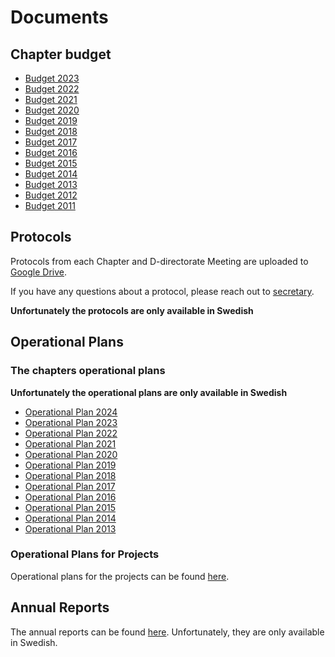 # Documents

## Chapter budget

- [Budget 2023](https://docs.google.com/spreadsheets/d/1hiXUQcrQikpiySAtr9iscekHIfZM_bxey8-nmp5XE9k/edit?usp=sharing)
- [Budget 2022](https://docs.google.com/spreadsheets/d/e/2PACX-1vQYFXgACJTugGnrrJuXgqKNuOBqdFuCuuJ3-fnVoDij3iA9bTeq_OcvepStgv193VPflGbFxryvSsP4/pubhtml)
- [Budget 2021](https://docs.google.com/spreadsheets/d/e/2PACX-1vSDp494XQDJ2CsbtNV_GHeQM0H1clfZ6O3w7cbVvB1YCU9Dnf7kurAImfaaMxPgNA/pubhtml)
- [Budget 2020](https://drive.google.com/file/d/1b08k0NLBgetpaAbS0YUMFwRuQk8fVIUE/view?usp=sharing)
- [Budget 2019](https://docs.google.com/spreadsheets/d/e/2PACX-1vSySwZZEh-uHYoAdBbx-linXJSF228v34y8MvVW-zS4PFNVPvSmX-JJ1hNraqZsRtEf0HB0mr1UjrWe/pubhtml)
- [Budget 2018](https://docs.google.com/spreadsheets/d/e/2PACX-1vTjRiqAAclPFLvHJK6cBouGIeb6Z-ugf-qL5iI6KI-aarSAlf4S5lzOQvGGL4X_OrhMgYdmYIq17w_P/pubhtml)
- [Budget 2017](https://docs.google.com/spreadsheets/d/1znd4J03DlmoXIi18eLF6bc3Zz2F-kUdgVBFDZHc1SUQ/edit?usp=sharing)
- [Budget 2016](https://docs.google.com/spreadsheets/d/199CUAUHSjFpaKZq3pdaNUKj_GhY_rPgVHDqoTuMwUIA/edit?usp=sharing|)
- [Budget 2015](https://docs.google.com/spreadsheets/d/1tTQE77ogRKPh0DRIyhcM8R6mPvaUu5p2HAUr8ZZ3B2o/edit?usp=sharing)
- [Budget 2014](https://docs.google.com/spreadsheet/ccc?key=0AilVcL3Z3tvydEZsT0dtTGF3TWVmWW5oQml2eXVpb2c&usp=sharing)
- [Budget 2013](https://docs.google.com/spreadsheet/ccc?key=0AnUVotyQbWVFdEJXSngzVFNRT1hvdGg5Y1VjaEdRZ0E&usp=sharing)
- [Budget 2012](https://docs.google.com/spreadsheet/ccc?key=0AnTWVPJSff4-dHRpX1F6eGFELWhJSkdVbDdEX2I5Nnc&usp=sharing)
- [Budget 2011](https://static.datasektionen.se/budget/budget_2011_utan_detaljer.pdf)

## Protocols
Protocols from each Chapter and D-directorate Meeting are uploaded to [Google Drive](https://dsekt.se/protokoll).

If you have any questions about a protocol, please reach out to [secretary](mailto:sekreterare@datasektionen.se).

**Unfortunately the protocols are only available in Swedish**

## Operational Plans

### The chapters operational plans

**Unfortunately the operational plans are only available in Swedish**

-   [Operational Plan 2024](https://drive.google.com/file/d/1nRoR8rntMiynp48eUdk8Tzaz-hK8-dzU/view?usp=drive_link)
-   [Operational Plan 2023](https://drive.google.com/file/d/1FkJJKgQbxToJZQjjRNqm3Kamurzl6s-i/view?usp=share_link)
-   [Operational Plan 2022](https://drive.google.com/file/d/1_nVL_M6z5qU3xxluEf6ce3CEi0Bhs9yG/view?usp=share_link)
-   [Operational Plan 2021](https://drive.google.com/file/d/12JSpit-xBHTZfVXMRAMLu9j1LzjWyybp/view?usp=share_link)
-   [Operational Plan 2020](https://drive.google.com/file/d/1jpSBZUXbVVpVf2JJv9RlE-p7MgoiidMT/view?usp=share_link)
-   [Operational Plan 2019](https://drive.google.com/file/d/13BuuEV1ncK9sy8aI-7xa3cPbVPzW_4GS/view?usp=share_link)
-   [Operational Plan 2018](https://drive.google.com/file/d/1IARwMB7QSfCs15Ui2BDmIgYGrc8Ml9OS/view?usp=share_link)
-   [Operational Plan 2017](https://drive.google.com/file/d/1LiKpOa2QPw1oj4Vf3JBIpBPfretw9dpA/view?usp=share_link)
-   [Operational Plan 2016](https://drive.google.com/file/d/1Q0qyUQ1NYhFwCEG11f4Um4-KAYfuTOqb/view?usp=share_link)
-   [Operational Plan 2015](https://drive.google.com/file/d/1yg6Ky1Y1Cl9ZXwJQlEfy-hkg7MhWidBh/view?usp=share_link)
-   [Operational Plan 2014](https://drive.google.com/file/d/1r6rPYyIGkKaULTClXJY8ISUhafzc0_s5/view?usp=share_link)
-   [Operational Plan 2013](https://drive.google.com/file/d/1ejb_TNiOBSUvWOvu9cUhYxLjeimhvlAw/view?usp=share_link)

### Operational Plans for Projects

Operational plans for the projects can be found [here](https://datasektionen.se/en/clubs).

## Annual Reports

The annual reports can be found [here](https://dsekt.se/arsrapporter). Unfortunately, they are only available in Swedish.

